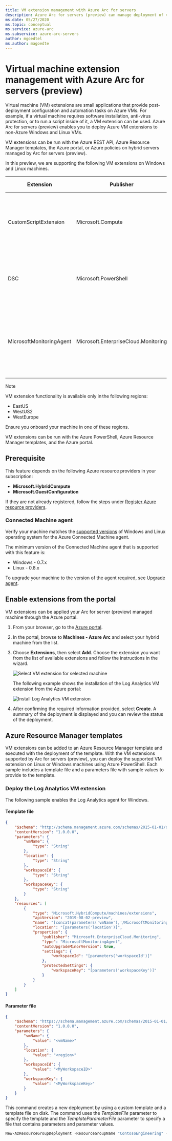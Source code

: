 ```yaml
---
title: VM extension management with Azure Arc for servers
description: Azure Arc for servers (preview) can manage deployment of virtual machine extensions that provide post-deployment configuration and automation tasks with non-Azure VMs.
ms.date: 05/27/2020
ms.topic: conceptual
ms.service: azure-arc
ms.subservice: azure-arc-servers
author: mgoedtel
ms.author: magoedte
---
```


# Virtual machine extension management with Azure Arc for servers (preview)

Virtual machine (VM) extensions are small applications that provide post-deployment configuration and automation tasks on Azure VMs. For example, if a virtual machine requires software installation, anti-virus protection, or to run a script inside of it, a VM extension can be used. Azure Arc for servers (preview) enables you to deploy Azure VM extensions to non-Azure Windows and Linux VMs. 

VM extensions can be run with the Azure REST API, Azure Resource Manager templates, the Azure portal, or Azure policies on hybrid servers managed by Arc for servers (preview).

In this preview, we are supporting the following VM extensions on Windows and Linux machines.

|Extension |Publisher |Additional information |
|----------|----------|-----------------------|
|CustomScriptExtension |Microsoft.Compute |[Windows Custom Script Extension](../../virtual-machines/extensions/custom-script-windows.md)<br> [Linux Custom Script Extension Version 2](../../virtual-machines/extensions/custom-script-linux.md) |
|DSC |Microsoft.PowerShell|[Windows PowerShell DSC Extension](../../virtual-machines/extensions/dsc-windows.md)<br> [PowerShell DSC Extension for Linux](../../virtual-machines/extensions/dsc-linux.md) |
|MicrosoftMonitoringAgent |Microsoft.EnterpriseCloud.Monitoring |[Log Analytics VM extension for Windows](../../virtual-machines/extensions/oms-windows.md)<br> [Log Analytics VM extension for Linux](../../virtual-machines/extensions/oms-linux.md) |

>[!NOTE]
> VM extension functionality is available only in the following regions:
> * EastUS
> * WestUS2
> * WestEurope
>
> Ensure you onboard your machine in one of these regions.

VM extensions can be run with the Azure PowerShell, Azure Resource Manager templates, and the Azure portal.

## Prerequisite

This feature depends on the following Azure resource providers in your subscription:

* **Microsoft.HybridCompute**
* **Microsoft.GuestConfiguration**

If they are not already registered, follow the steps under [Register Azure resource providers](agent-overview.md#register-azure-resource-providers). 

### Connected Machine agent

Verify your machine matches the [supported versions](agent-overview.md#supported-operating-systems) of Windows and Linux operating system for the Azure Connected Machine agent. 

The minimum version of the Connected Machine agent that is supported with this feature is:

* Windows - 0.7.x
* Linux - 0.8.x

To upgrade your machine to the version of the agent required, see [Upgrade agent](manage-agent.md#upgrading-agent).

## Enable extensions from the portal

VM extensions can be applied your Arc for server (preview) managed machine through the Azure portal.

1. From your browser, go to the [Azure portal](https://aka.ms/arcserver-preview). 

2. In the portal, browse to **Machines - Azure Arc** and select your hybrid machine from the list.

3. Choose **Extensions**, then select **Add**. Choose the extension you want from the list of available extensions and follow the instructions in the wizard.

    ![Select VM extension for selected machine](./media/manage-vm-extensions/add-vm-extensions.png)

    The following example shows the installation of the Log Analytics VM extension from the Azure portal:

    ![Install Log Analytics VM extension](./media/manage-vm-extensions/mma-extension-config.png)

4. After confirming the required information provided, select **Create**. A summary of the deployment is displayed and you can review the status of the deployment.

## Azure Resource Manager templates

VM extensions can be added to an Azure Resource Manager template and executed with the deployment of the template. With the VM extensions supported by Arc for servers (preview), you can deploy the supported VM extension on Linux or Windows machines using Azure PowerShell. Each sample includes a template file and a parameters file with sample values to provide to the template.

### Deploy the Log Analytics VM extension

The following sample enables the Log Analytics agent for Windows.

#### Template file

```json
{ 
    "$schema": "http://schema.management.azure.com/schemas/2015-01-01/deploymentTemplate.json",
    "contentVersion": "1.0.0.0",
    "parameters": {
        "vmName": {
            "type": "String"
        },
        "location": {
            "type": "String"
        },
        "workspaceId": {
            "type": "String"
        },
        "workspaceKey": {
            "type": "String"
        }
    },
    "resources": [
        {
            "type": "Microsoft.HybridCompute/machines/extensions",
            "apiVersion": "2019-08-02-preview",
            "name": "[concat(parameters('vmName'),'/MicrosoftMonitoringAgent')]",
            "location": "[parameters('location')]",
            "properties": {
                "publisher": "Microsoft.EnterpriseCloud.Monitoring",
                "type": "MicrosoftMonitoringAgent",
                "autoUpgradeMinorVersion": true,
                "settings": {
                    "workspaceId": "[parameters('workspaceId')]"
                },
                "protectedSettings": {
                    "workspaceKey": "[parameters('workspaceKey')]"
                }
            }
        }
    ]
}
```

#### Parameter file

```json
{
    "$schema": "https://schema.management.azure.com/schemas/2015-01-01/deploymentParameters.json#",
    "contentVersion": "1.0.0.0",
    "parameters": {
        "vmName": {
            "value": "<vmName>"
        },
        "location": {
            "value": "<region>"
        },
        "workspaceId": {
            "value": "<MyWorkspaceID>"
        },
        "workspaceKey": {
            "value": "<MyWorkspaceKey>"
        }
    }
}
```

This command creates a new deployment by using a custom template and a template file on disk. The command uses the *TemplateFile* parameter to specify the template and the *TemplateParameterFile* parameter to specify a file that contains parameters and parameter values.

```powershell
New-AzResourceGroupDeployment -ResourceGroupName "ContosoEngineering" -TemplateFile "D:\Azure\Templates\LogAnalyticsAgentWin.json" -TemplateParameterFile "D:\Azure\Templates\LogAnalyticsAgentWinParms.json"
```
